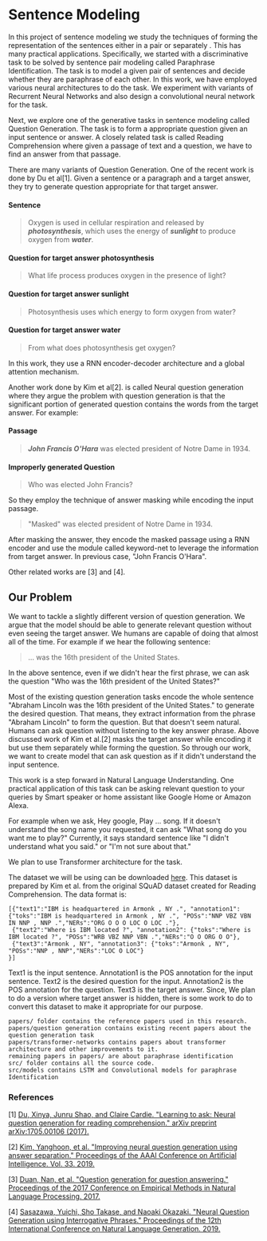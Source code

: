 # Sentence Modeling

In this project of sentence modeling we study the techniques of forming the representation of the sentences either in a pair or separately . This has many practical applications. Specifically, we started with a discriminative task to be solved by sentence pair modeling called Paraphrase Identification. The task is to model a given pair of sentences and decide whether they are paraphrase of each other. In this work, we have employed various neural architectures to do the task. We experiment with variants of Recurrent Neural Networks and also design a convolutional neural network for the task.

Next, we explore one of the generative tasks in sentence modeling called Question Generation. The task is to form a appropriate question given an input sentence or answer. A closely related task is called Reading Comprehension where given a passage of text and a question, we have to find an answer from that passage. 

There are many variants of Question Generation. One of the recent work is done by Du et al[1]. Given a sentence or a paragraph and a target answer, they try to generate question appropriate for that target answer.

#### Sentence
> Oxygen is used in cellular respiration and released by ***photosynthesis***, which uses the energy of ***sunlight*** to produce oxygen from ***water***.

#### Question for target answer photosynthesis 
> What life process produces oxygen in the presence of light?
#### Question for target answer sunlight
> Photosynthesis uses which energy to form oxygen from water?
#### Question for target answer water
> From what does photosynthesis get oxygen?

In this work, they use a RNN encoder-decoder architecture and a global attention mechanism.


Another work done by Kim et al[2]. is called Neural question generation where they argue the problem with question generation is that the significant portion of generated question contains the words from the target answer. For example:

#### Passage
> ***John Francis O'Hara*** was elected president of Notre Dame in 1934.

#### Improperly generated Question
> Who was elected John Francis?

So they employ the technique of answer masking while encoding the input passage.
> "Masked" was elected president of Notre Dame in 1934.

After masking the answer, they encode the masked passage using a RNN encoder and use the module called keyword-net to leverage the information from target answer. In previous case, "John Francis O'Hara".

Other related works are [3] and [4].

## Our Problem
We want to tackle a slightly different version of question generation. We argue that the model should be able to generate relevant question without even seeing the target answer. We humans are capable of doing that almost all of the time. For example if we hear the following sentence:

> ... was the 16th president of the United States.

In the above sentence, even if we didn't hear the first phrase, we can ask the question "Who was the 16th president of the United States?"

Most of the existing question generation tasks encode the whole sentence "Abraham Lincoln was the 16th president of the United States." to generate the desired question. That means, they extract information from the phrase "Abraham Lincoln" to form the question. But that doesn't seem natural. Humans can ask question without listening to the key answer phrase. Above discussed work of Kim et al.[2] masks the target answer while encoding it but use them separately while forming the question. So through our work, we want to create model that can ask question as if it didn't understand the input sentence.

This work is a step forward in Natural Language Understanding. One practical application of this task can be asking relevant question to your queries by Smart speaker or home assistant like Google Home or Amazon Alexa.

For example when we ask, Hey google, Play ... song. If it doesn't understand the song name you requested, it can ask "What song do you want me to play?" Currently, it says standard sentence like "I didn't understand what you said." or "I'm not sure about that."

We plan to use Transformer architecture for the task.

The dataset we will be using can be downloaded [here](https://www.cs.rochester.edu/~lsong10/downloads/nqg_data.tgz). This dataset is prepared by Kim et al. from the original SQuAD dataset created for Reading Comprehension.
The data format is:
```
[{"text1":"IBM is headquartered in Armonk , NY .", "annotation1": {"toks":"IBM is headquartered in Armonk , NY .", "POSs":"NNP VBZ VBN IN NNP , NNP .","NERs":"ORG O O O LOC O LOC ."},
 {"text2":"Where is IBM located ?", "annotation2": {"toks":"Where is IBM located ?", "POSs":"WRB VBZ NNP VBN .","NERs":"O O ORG O O"},
 {"text3":"Armonk , NY", "annotation3": {"toks":"Armonk , NY", "POSs":"NNP , NNP","NERs":"LOC O LOC"}
}]
```
Text1 is the input sentence. Annotation1 is the POS annotation for the input sentence. Text2 is the desired question for the input. Annotation2 is the POS annotation for the question. Text3 is the target answer.
Since, We plan to do a version where target answer is hidden, there is some work to do to convert this dataset to make it appropriate for our purpose.

```
papers/ folder contains the reference papers used in this research.  
papers/question generation contains existing recent papers about the question generation task
papers/transformer-networks contains papers about transformer architecture and other improvements to it.
remaining papers in papers/ are about paraphrase identification
src/ folder contains all the source code. 
src/models contains LSTM and Convolutional models for paraphrase Identification
```

### References
[1] [Du, Xinya, Junru Shao, and Claire Cardie. "Learning to ask: Neural question generation for reading comprehension." arXiv preprint arXiv:1705.00106 (2017).](https://github.com/binays/sentence-pair-modeling/blob/master/papers/question%20generation/1705.00106.pdf)

[2] [Kim, Yanghoon, et al. "Improving neural question generation using answer separation." Proceedings of the AAAI Conference on Artificial Intelligence. Vol. 33. 2019.](https://github.com/binays/sentence-pair-modeling/blob/master/papers/question%20generation/4629-Article%20Text-7668-1-10-20190707.pdf)

[3] [Duan, Nan, et al. "Question generation for question answering." Proceedings of the 2017 Conference on Empirical Methods in Natural Language Processing. 2017.](https://github.com/binays/sentence-pair-modeling/blob/master/papers/question%20generation/D17-1090.pdf)

[4] [Sasazawa, Yuichi, Sho Takase, and Naoaki Okazaki. "Neural Question Generation using Interrogative Phrases." Proceedings of the 12th International Conference on Natural Language Generation. 2019.](https://github.com/binays/sentence-pair-modeling/blob/master/papers/question%20generation/W19-8613.pdf)
